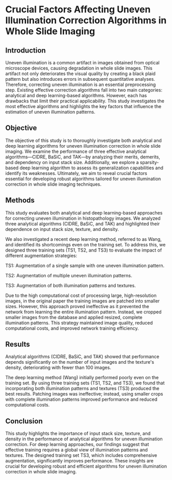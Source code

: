 # Crucial Factors Affecting Uneven Illumination Correction Algorithms in Whole Slide Imaging 

## Introduction
Uneven illumination is a common artifact in images obtained from optical microscope devices, causing degradation in whole slide images. This artifact not only deteriorates the visual quality by creating a black plaid pattern but also introduces errors in subsequent quantitative analyses. Therefore, correcting uneven illumination is an essential preprocessing step. Existing effective correction algorithms fall into two main categories: analytical and deep learning-based algorithms. However, each has drawbacks that limit their practical applicability. This study investigates the most effective algorithms and highlights the key factors that influence the estimation of uneven illumination patterns.
## Objective
The objective of this study is to thoroughly investigate both analytical and deep learning algorithms for uneven illumination correction in whole slide imaging. We examine the performance of three effective analytical algorithms—CIDRE, BaSiC, and TAK—by analyzing their merits, demerits, and dependency on input stack size. Additionally, we explore a sparsity-based deep learning algorithm to assess its generalization capabilities and identify its weaknesses. Ultimately, we aim to reveal crucial factors essential for developing robust algorithms tailored for uneven illumination correction in whole slide imaging techniques.
## Methods
This study evaluates both analytical and deep learning-based approaches for correcting uneven illumination in histopathology images. We analyzed three analytical algorithms (CIDRE, BaSiC, and TAK) and highlighted their dependence on input stack size, texture, and density.

We also investigated a recent deep learning method, referred to as Wang, and identified its shortcomings even on the training set. To address this, we designed three training sets (TS1, TS2, and TS3) to evaluate the impact of different augmentation strategies:

TS1: Augmentation of a single sample with one uneven illumination pattern.

TS2: Augmentation of multiple uneven illumination patterns.

TS3: Augmentation of both illumination patterns and textures.

Due to the high computational cost of processing large, high-resolution images, in the original paper the training images are patched  into smaller sizes. However, this approach proved ineffective as it prevented the network from learning the entire illumination pattern. Instead, we cropped smaller images from the database and applied resized, complete illumination patterns. This strategy maintained image quality, reduced computational costs, and improved network training efficiency.
## Results
Analytical algorithms (CIDRE, BaSiC, and TAK) showed that performance depends significantly on the number of input images and the texture's density, deteriorating with fewer than 100 images.

The deep learning method (Wang) initially performed poorly even on the training set. By using three training sets (TS1, TS2, and TS3), we found that incorporating both illumination patterns and textures (TS3) produced the best results. Patching images was ineffective; instead, using smaller crops with complete illumination patterns improved performance and reduced computational costs.
## Conclusion
This study highlights the importance of input stack size, texture, and density in the performance of analytical algorithms for uneven illumination correction. For deep learning approaches, our findings suggest that effective training requires a global view of illumination patterns and textures. The designed training set TS3, which includes comprehensive augmentation, significantly improves performance. These insights are crucial for developing robust and efficient algorithms for uneven illumination correction in whole slide imaging.
